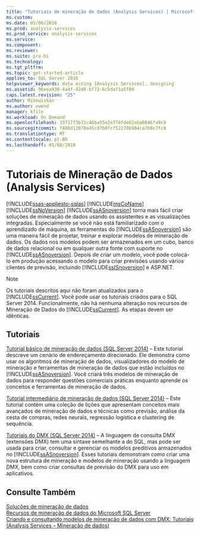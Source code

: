 ```yaml
---
title: "Tutoriais de mineração de dados (Analysis Services) | Microsoft Docs"
ms.custom: 
ms.date: 05/06/2016
ms.prod: analysis-services
ms.prod_service: analysis-services
ms.service: 
ms.component: 
ms.reviewer: 
ms.suite: pro-bi
ms.technology: 
ms.tgt_pltfrm: 
ms.topic: get-started-article
applies_to: SQL Server 2016
helpviewer_keywords: data mining [Analysis Services], designing
ms.assetid: 96eea930-4a4f-42d8-bf72-6c5daf1a5f09
caps.latest.revision: "25"
author: Minewiskan
ms.author: owend
manager: kfile
ms.workload: On Demand
ms.openlocfilehash: 33717f3b72c46ba55e2e774fde62eba0646fa9c9
ms.sourcegitcommit: f486d12078a45c87b0fcf52270b904ca7b0c7fc8
ms.translationtype: MT
ms.contentlocale: pt-BR
ms.lasthandoff: 01/08/2018
---
```

# <a name="data-mining-tutorials-analysis-services"></a>Tutoriais de Mineração de Dados (Analysis Services)
[!INCLUDE[ssas-appliesto-sqlas](../includes/ssas-appliesto-sqlas.md)]
[!INCLUDE[msCoName](../includes/msconame-md.md)][!INCLUDE[ssNoVersion](../includes/ssnoversion-md.md)] [!INCLUDE[ssASnoversion](../includes/ssasnoversion-md.md)] torna mais fácil criar soluções de mineração de dados usando os assistentes e as visualizações integradas. Especialmente se você não está familiarizado com o aprendizado de máquina, as ferramentas do [!INCLUDE[ssASnoversion](../includes/ssasnoversion-md.md)] são uma maneira fácil de projetar, treinar e explorar modelos de mineração de dados. Os dados nos modelos podem ser armazenados em um cubo, banco de dados relacional ou em qualquer outra fonte com suporte no [!INCLUDE[ssASnoversion](../includes/ssasnoversion-md.md)]. Depois de criar um modelo, você pode colocá-lo em produção acessando o modelo para criar previsões usando vários clientes de previsão, incluindo [!INCLUDE[ssISnoversion](../includes/ssisnoversion-md.md)] e ASP.NET.  
  
> [!NOTE]  
>Os tutoriais descritos aqui não foram atualizados para o [!INCLUDE[ssCurrent](../includes/sscurrent-md.md)]. Você pode usar os tutoriais criados para o SQL Server 2014. Funcionalmente, não há nenhuma alteração nos recursos de Mineração de Dados do [!INCLUDE[ssCurrent](../includes/sscurrent-md.md)]. As etapas devem ser idênticas.  
  
## <a name="tutorials"></a>Tutoriais  
  
[Tutorial básico de mineração de dados (SQL Server 2014)](https://msdn.microsoft.com/library/ms167167(v=sql.120).aspx) – Este tutorial descreve um cenário de endereçamento direcionado. Ele demonstra como usar os algoritmos de mineração de dados, visualizadores do modelo de mineração e ferramentas de mineração de dados que estão incluídos no [!INCLUDE[ssASnoversion](../includes/ssasnoversion-md.md)]. Você criará três modelos de mineração de dados para responder questões comerciais práticas enquanto aprende os conceitos e ferramentas de mineração de dados.  
  
[Tutorial intermediário de mineração de dados (SQL Server 2014)](https://msdn.microsoft.com/library/cc879271(v=sql.120).aspx) – Este tutorial contém uma coleção de lições que apresentam conceitos mais avançados de mineração de dados e técnicas como previsão, análise da cesta de compras, redes neurais, regressão logística e clustering de sequência.  
  
[Tutoriais do DMX (SQL Server 2014)](https://msdn.microsoft.com/library/bb895168(v=sql.120).aspx) – A linguagem de consulta DMX (extensões DMX) tem uma sintaxe semelhante a do SQL, mas pode ser usada para criar, consultar e gerenciar os modelos preditivos armazenados no [!INCLUDE[ssASnoversion](../includes/ssasnoversion-md.md)]. Esses tutoriais demonstram como criar uma nova estrutura de mineração e modelos de mineração usando a linguagem DMX, bem como criar consultas de previsão do DMX para uso em aplicativos.  
  
## <a name="see-also"></a>Consulte Também  
[Soluções de mineração de dados](../analysis-services/data-mining/data-mining-solutions.md)  
[Recursos de mineração de dados do Microsoft SQL Server](http://go.microsoft.com/fwlink/?LinkId=97965)  
[Criando e consultando modelos de mineração de dados com DMX: Tutoriais &#40;Analysis Services – Mineração de dados&#41;](http://msdn.microsoft.com/library/145b81a7-c0c3-4ca3-bb32-0b482423b9a0)  
  
  
  

